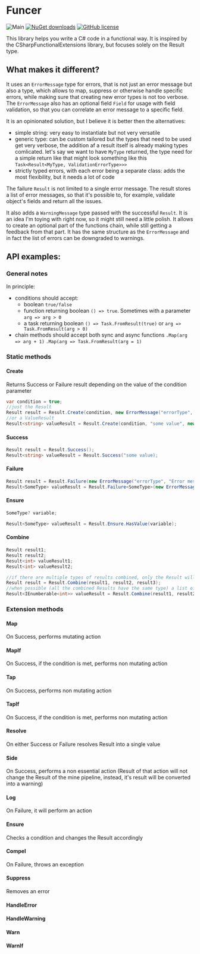 # Funcer
![Main](https://github.com/piotr121993/Funcer/actions/workflows/dotnet.yml/badge.svg)
[![NuGet downloads](https://img.shields.io/nuget/v/funcer.svg)](https://www.nuget.org/packages/Funcer/)
[![GitHub license](https://img.shields.io/github/license/mashape/apistatus.svg)](https://github.com/piotr121993/Funcer/blob/main/LICENSE)

This library helps you write a C# code in a functional way. It is inspired by the CSharpFunctionalExtensions library, but focuses solely on the Result type.

## What makes it different?
It uses an `ErrorMessage` type for errors, that is not just an error message but also a type, which allows to map, suppress or otherwise handle specific errors, while making sure that creating new error types is not too verbose. The `ErrorMessage` also has an optional field `Field` for usage with field validation, so that you can correlate an error message to a specific field.

It is an opinionated solution, but I believe it is better then the alternatives:
- simple string: very easy to instantiate but not very versatile
- generic type: can be custom tailored but the types that need to be used get very verbose, the addition af a result itself is already making types comlicated. let's say we want to have `MyType` returned, the type need for a simple return like that might look something like this `Task<Result<MyType, ValidationErrorType>>>`
- strictly typed errors, with each error being a separate class: adds the most flexibility, but it needs a lot of code

The failure `Result` is not limited to a single error message. The result stores a list of error messages, so that it's possible to, for example, validate object's fields and return all the issues.

It also adds a `WarningMessage` type passed with the successful `Result`. It is an idea I'm toying with right now, so it might still need a little polish. It allows to create an optional part of the functions chain, while still getting a feedback from that part. It has the same structure as the `ErrorMessage` and in fact the list of errors can be downgraded to warnings.

## API examples:

### General notes
In principle:
- conditions should accept:
  - boolean `true/false`
  - function returning boolean `() => true`. Sometimes with a parameter `arg => arg > 0`
  - a task returning boolean `() => Task.FromResult(true)` or `arg => Task.FromResult(arg > 0)`
- chain methods should accept both sync and async functions `.Map(arg => arg + 1)` `.Map(arg => Task.FromResult(arg = 1)`

### Static methods

#### Create
Returns Success or Failure result depending on the value of the condition parameter
```csharp
var condition = true;
//just the Result
Result result = Result.Create(condition, new ErrorMessage("errorType", "Error message"));
//or a ValueResult
Result<string> valueResult = Result.Create(condition, "some value", new ErrorMessage("errorType", "Error message"));
```

#### Success
```csharp
Result result = Result.Success();
Result<string> valueResult = Result.Success("some value);
```

#### Failure
```csharp
Result result = Result.Failure(new ErrorMessage("errorType", "Error message"));
Result<SomeType> valueResult = Result.Failure<SomeType>(new ErrorMessage("errorType", "Error message"));
```

#### Ensure

```csharp
SomeType? variable;

Result<SomeType> valueResult = Result.Ensure.HasValue(variable);
```

#### Combine
```csharp
Result result1;
Result result2;
Result<int> valueResult1;
Result<int> valueResult2;

//if there are multiple types of results combined, only the Result will be returned
Result result = Result.Combine(result1, result2, result3);
//when possible (all the combined Results have the same type) a list of received values will be returned
Result<IEnumberable<int>> valueResult = Result.Combine(result1, result2, result3);
```

### Extension methods

#### Map
On Success, performs mutating action
#### MapIf
On Success, if the condition is met, performs non mutating action
#### Tap
On Success, performs non mutating action
#### TapIf
On Success, if the condition is met, performs non mutating action
#### Resolve
On either Success or Failure resolves Result into a single value
#### Side
On Success, performs a non essential action (Result of that action will not change the Result of the mine pipeline, instead, it's result will be converted into a warning)
#### Log
On Failure, it will perform an action
#### Ensure
Checks a condition and changes the Result accordingly
#### Compel
On Failure, throws an exception
#### Suppress
Removes an error
#### HandleError
#### HandleWarning
#### Warn
#### WarnIf